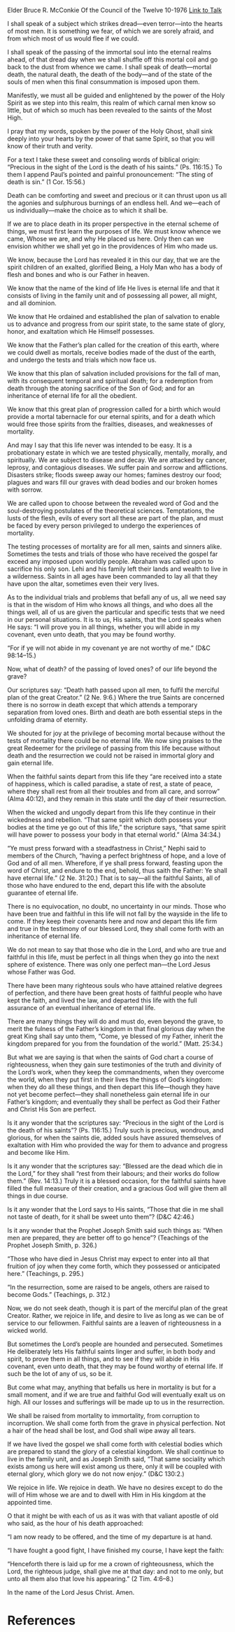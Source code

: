 Elder Bruce R. McConkie
Of the Council of the Twelve
10-1976
[Link to Talk](https://www.churchofjesuschrist.org/study/general-conference/1976/10/the-dead-who-die-in-the-lord?lang=eng)

I shall speak of a subject which strikes dread—even terror—into the hearts of most men. It is something we fear, of which we are sorely afraid, and from which most of us would flee if we could.

I shall speak of the passing of the immortal soul into the eternal realms ahead, of that dread day when we shall shuffle off this mortal coil and go back to the dust from whence we came. I shall speak of death—mortal death, the natural death, the death of the body—and of the state of the souls of men when this final consummation is imposed upon them.

Manifestly, we must all be guided and enlightened by the power of the Holy Spirit as we step into this realm, this realm of which carnal men know so little, but of which so much has been revealed to the saints of the Most High.

I pray that my words, spoken by the power of the Holy Ghost, shall sink deeply into your hearts by the power of that same Spirit, so that you will know of their truth and verity.

For a text I take these sweet and consoling words of biblical origin: “Precious in the sight of the Lord is the death of his saints.” (Ps. 116:15.) To them I append Paul’s pointed and painful pronouncement: “The sting of death is sin.” (1 Cor. 15:56.)

Death can be comforting and sweet and precious or it can thrust upon us all the agonies and sulphurous burnings of an endless hell. And we—each of us individually—make the choice as to which it shall be.

If we are to place death in its proper perspective in the eternal scheme of things, we must first learn the purposes of life. We must know whence we came, Whose we are, and why He placed us here. Only then can we envision whither we shall yet go in the providences of Him who made us.

We know, because the Lord has revealed it in this our day, that we are the spirit children of an exalted, glorified Being, a Holy Man who has a body of flesh and bones and who is our Father in heaven.

We know that the name of the kind of life He lives is eternal life and that it consists of living in the family unit and of possessing all power, all might, and all dominion.

We know that He ordained and established the plan of salvation to enable us to advance and progress from our spirit state, to the same state of glory, honor, and exaltation which He Himself possesses.

We know that the Father’s plan called for the creation of this earth, where we could dwell as mortals, receive bodies made of the dust of the earth, and undergo the tests and trials which now face us.

We know that this plan of salvation included provisions for the fall of man, with its consequent temporal and spiritual death; for a redemption from death through the atoning sacrifice of the Son of God; and for an inheritance of eternal life for all the obedient.

We know that this great plan of progression called for a birth which would provide a mortal tabernacle for our eternal spirits, and for a death which would free those spirits from the frailties, diseases, and weaknesses of mortality.

And may I say that this life never was intended to be easy. It is a probationary estate in which we are tested physically, mentally, morally, and spiritually. We are subject to disease and decay. We are attacked by cancer, leprosy, and contagious diseases. We suffer pain and sorrow and afflictions. Disasters strike; floods sweep away our homes; famines destroy our food; plagues and wars fill our graves with dead bodies and our broken homes with sorrow.

We are called upon to choose between the revealed word of God and the soul-destroying postulates of the theoretical sciences. Temptations, the lusts of the flesh, evils of every sort all these are part of the plan, and must be faced by every person privileged to undergo the experiences of mortality.

The testing processes of mortality are for all men, saints and sinners alike. Sometimes the tests and trials of those who have received the gospel far exceed any imposed upon worldly people. Abraham was called upon to sacrifice his only son. Lehi and his family left their lands and wealth to live in a wilderness. Saints in all ages have been commanded to lay all that they have upon the altar, sometimes even their very lives.

As to the individual trials and problems that befall any of us, all we need say is that in the wisdom of Him who knows all things, and who does all the things well, all of us are given the particular and specific tests that we need in our personal situations. It is to us, His saints, that the Lord speaks when He says: “I will prove you in all things, whether you will abide in my covenant, even unto death, that you may be found worthy.

“For if ye will not abide in my covenant ye are not worthy of me.” (D&C 98:14–15.)

Now, what of death? of the passing of loved ones? of our life beyond the grave?

Our scriptures say: “Death hath passed upon all men, to fulfil the merciful plan of the great Creator.” (2 Ne. 9:6.) Where the true Saints are concerned there is no sorrow in death except that which attends a temporary separation from loved ones. Birth and death are both essential steps in the unfolding drama of eternity.

We shouted for joy at the privilege of becoming mortal because without the tests of mortality there could be no eternal life. We now sing praises to the great Redeemer for the privilege of passing from this life because without death and the resurrection we could not be raised in immortal glory and gain eternal life.

When the faithful saints depart from this life they “are received into a state of happiness, which is called paradise, a state of rest, a state of peace, where they shall rest from all their troubles and from all care, and sorrow” (Alma 40:12), and they remain in this state until the day of their resurrection.

When the wicked and ungodly depart from this life they continue in their wickedness and rebellion. “That same spirit which doth possess your bodies at the time ye go out of this life,” the scripture says, “that same spirit will have power to possess your body in that eternal world.” (Alma 34:34.)

“Ye must press forward with a steadfastness in Christ,” Nephi said to members of the Church, “having a perfect brightness of hope, and a love of God and of all men. Wherefore, if ye shall press forward, feasting upon the word of Christ, and endure to the end, behold, thus saith the Father: Ye shall have eternal life.” (2 Ne. 31:20.) That is to say—all the faithful Saints, all of those who have endured to the end, depart this life with the absolute guarantee of eternal life.

There is no equivocation, no doubt, no uncertainty in our minds. Those who have been true and faithful in this life will not fall by the wayside in the life to come. If they keep their covenants here and now and depart this life firm and true in the testimony of our blessed Lord, they shall come forth with an inheritance of eternal life.

We do not mean to say that those who die in the Lord, and who are true and faithful in this life, must be perfect in all things when they go into the next sphere of existence. There was only one perfect man—the Lord Jesus whose Father was God.

There have been many righteous souls who have attained relative degrees of perfection, and there have been great hosts of faithful people who have kept the faith, and lived the law, and departed this life with the full assurance of an eventual inheritance of eternal life.

There are many things they will do and must do, even beyond the grave, to merit the fulness of the Father’s kingdom in that final glorious day when the great King shall say unto them, “Come, ye blessed of my Father, inherit the kingdom prepared for you from the foundation of the world.” (Matt. 25:34.)

But what we are saying is that when the saints of God chart a course of righteousness, when they gain sure testimonies of the truth and divinity of the Lord’s work, when they keep the commandments, when they overcome the world, when they put first in their lives the things of God’s kingdom: when they do all these things, and then depart this life—though they have not yet become perfect—they shall nonetheless gain eternal life in our Father’s kingdom; and eventually they shall be perfect as God their Father and Christ His Son are perfect.

Is it any wonder that the scriptures say: “Precious in the sight of the Lord is the death of his saints”? (Ps. 116:15.) Truly such is precious, wondrous, and glorious, for when the saints die, added souls have assured themselves of exaltation with Him who provided the way for them to advance and progress and become like Him.

Is it any wonder that the scriptures say: “Blessed are the dead which die in the Lord,” for they shall “rest from their labours; and their works do follow them.” (Rev. 14:13.) Truly it is a blessed occasion, for the faithful saints have filled the full measure of their creation, and a gracious God will give them all things in due course.

Is it any wonder that the Lord says to His saints, “Those that die in me shall not taste of death, for it shall be sweet unto them”? (D&C 42:46.)

Is it any wonder that the Prophet Joseph Smith said such things as: “When men are prepared, they are better off to go hence”? (Teachings of the Prophet Joseph Smith, p. 326.)

“Those who have died in Jesus Christ may expect to enter into all that fruition of joy when they come forth, which they possessed or anticipated here.” (Teachings, p. 295.)

“In the resurrection, some are raised to be angels, others are raised to become Gods.” (Teachings, p. 312.)

Now, we do not seek death, though it is part of the merciful plan of the great Creator. Rather, we rejoice in life, and desire to live as long as we can be of service to our fellowmen. Faithful saints are a leaven of righteousness in a wicked world.

But sometimes the Lord’s people are hounded and persecuted. Sometimes He deliberately lets His faithful saints linger and suffer, in both body and spirit, to prove them in all things, and to see if they will abide in His covenant, even unto death, that they may be found worthy of eternal life. If such be the lot of any of us, so be it.

But come what may, anything that befalls us here in mortality is but for a small moment, and if we are true and faithful God will eventually exalt us on high. All our losses and sufferings will be made up to us in the resurrection.

We shall be raised from mortality to immortality, from corruption to incorruption. We shall come forth from the grave in physical perfection. Not a hair of the head shall be lost, and God shall wipe away all tears.

If we have lived the gospel we shall come forth with celestial bodies which are prepared to stand the glory of a celestial kingdom. We shall continue to live in the family unit, and as Joseph Smith said, “That same sociality which exists among us here will exist among us there, only it will be coupled with eternal glory, which glory we do not now enjoy.” (D&C 130:2.)

We rejoice in life. We rejoice in death. We have no desires except to do the will of Him whose we are and to dwell with Him in His kingdom at the appointed time.

O that it might be with each of us as it was with that valiant apostle of old who said, as the hour of his death approached:

“I am now ready to be offered, and the time of my departure is at hand.

“I have fought a good fight, I have finished my course, I have kept the faith:

“Henceforth there is laid up for me a crown of righteousness, which the Lord, the righteous judge, shall give me at that day: and not to me only, but unto all them also that love his appearing.” (2 Tim. 4:6–8.)

In the name of the Lord Jesus Christ. Amen.

# References

